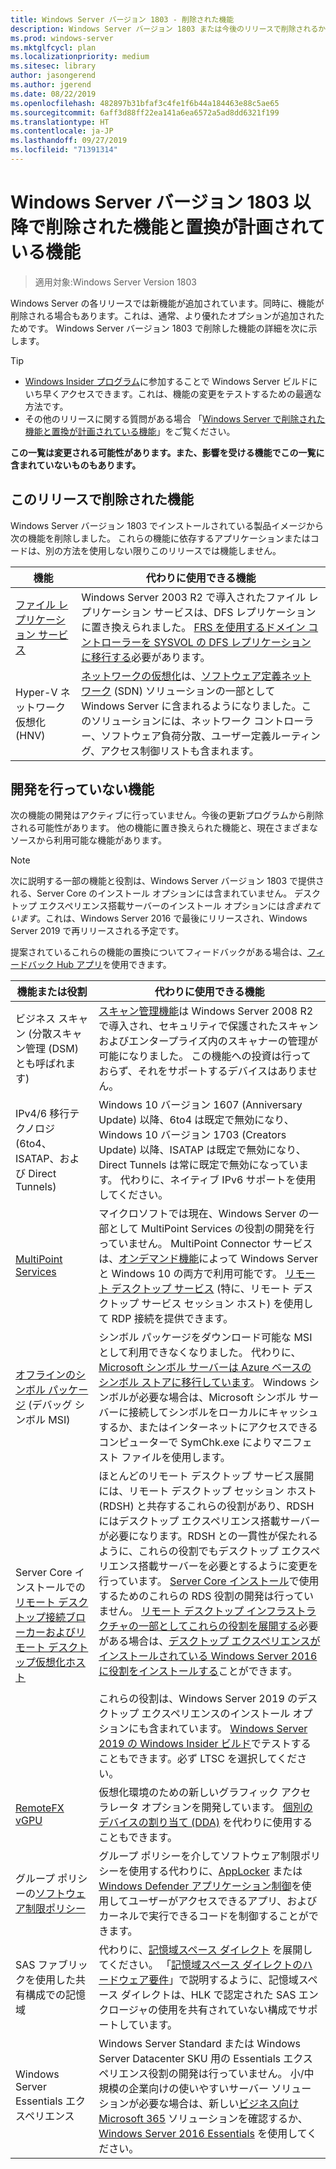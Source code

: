 ```yaml
---
title: Windows Server バージョン 1803 - 削除された機能
description: Windows Server バージョン 1803 または今後のリリースで削除されるか、推奨されなくなる機能の詳細
ms.prod: windows-server
ms.mktglfcycl: plan
ms.localizationpriority: medium
ms.sitesec: library
author: jasongerend
ms.author: jgerend
ms.date: 08/22/2019
ms.openlocfilehash: 482897b31bfaf3c4fe1f6b44a184463e88c5ae65
ms.sourcegitcommit: 6aff3d88ff22ea141a6ea6572a5ad8dd6321f199
ms.translationtype: HT
ms.contentlocale: ja-JP
ms.lasthandoff: 09/27/2019
ms.locfileid: "71391314"
---
```

# <a name="features-removed-or-planned-for-replacement-starting-with-windows-server-version-1803"></a>Windows Server バージョン 1803 以降で削除された機能と置換が計画されている機能

> 適用対象:Windows Server Version 1803

Windows Server の各リリースでは新機能が追加されています。同時に、機能が削除される場合もあります。これは、通常、より優れたオプションが追加されたためです。 Windows Server バージョン 1803 で削除した機能の詳細を次に示します。   

> [!TIP]
> - [Windows Insider プログラム](https://insider.windows.com)に参加することで Windows Server ビルドにいち早くアクセスできます。これは、機能の変更をテストするための最適な方法です。
> - その他のリリースに関する質問がある場合 「[Windows Server で削除された機能と置換が計画されている機能](../get-started-19/removed-features.md)」をご覧ください。

**この一覧は変更される可能性があります。また、影響を受ける機能でこの一覧に含まれていないものもあります。** 

## <a name="features-we-removed-in-this-release"></a>このリリースで削除された機能

Windows Server バージョン 1803 でインストールされている製品イメージから次の機能を削除しました。 これらの機能に依存するアプリケーションまたはコードは、別の方法を使用しない限りこのリリースでは機能しません。   

| 機能    | 代わりに使用できる機能 |
| ----------- | -------------------- |
| [ファイル レプリケーション サービス](https://support.microsoft.com/en-us/help/4025991/windows-server-version-1709-no-longer-supports-frs)|Windows Server 2003 R2 で導入されたファイル レプリケーション サービスは、DFS レプリケーションに置き換えられました。 [FRS を使用するドメイン コントローラーを SYSVOL の DFS レプリケーションに移行する](https://blogs.technet.microsoft.com/filecab/2014/06/25/streamlined-migration-of-frs-to-dfsr-sysvol/)必要があります。 |
| Hyper-V ネットワーク仮想化 (HNV)|[ネットワークの仮想化](../networking/sdn/technologies/hyper-v-network-virtualization/whats-new-hyperv-network-virtualization-windows-server.md)は、[ソフトウェア定義ネットワーク](../networking/sdn/software-defined-networking.md) (SDN) ソリューションの一部として Windows Server に含まれるようになりました。このソリューションには、ネットワーク コントローラー、ソフトウェア負荷分散、ユーザー定義ルーティング、アクセス制御リストも含まれます。 |

## <a name="features-were-no-longer-developing"></a>開発を行っていない機能

次の機能の開発はアクティブに行っていません。今後の更新プログラムから削除される可能性があります。 他の機能に置き換えられた機能と、現在さまざまなソースから利用可能な機能があります。 

>[!NOTE]
> 次に説明する一部の機能と役割は、Windows Server バージョン 1803 で提供される、Server Core のインストール オプションには含まれていません。 デスクトップ エクスペリエンス搭載サーバーのインストール オプションには*含まれています*。これは、Windows Server 2016 で最後にリリースされ、Windows Server 2019 で再リリースされる予定です。

提案されているこれらの機能の置換についてフィードバックがある場合は、[フィードバック Hub アプリ](https://support.microsoft.com/help/4021566/windows-10-send-feedback-to-microsoft-with-feedback-hub-app)を使用できます。 

| 機能または役割    | 代わりに使用できる機能 |
| ----------- | --------------------- |
| ビジネス スキャン (分散スキャン管理 (DSM) とも呼ばれます)|[スキャン管理機能](https://docs.microsoft.com/previous-versions/windows/it-pro/windows-server-2008-R2-and-2008/dd759124\(v%3dws.11\))は Windows Server 2008 R2 で導入され、セキュリティで保護されたスキャンおよびエンタープライズ内のスキャナーの管理が可能になりました。 この機能への投資は行っておらず、それをサポートするデバイスはありません。 |
| IPv4/6 移行テクノロジ (6to4、ISATAP、および Direct Tunnels)|Windows 10 バージョン 1607 (Anniversary Update) 以降、6to4 は既定で無効になり、Windows 10 バージョン 1703 (Creators Update) 以降、ISATAP は既定で無効になり、Direct Tunnels は常に既定で無効になっています。 代わりに、ネイティブ IPv6 サポートを使用してください。 |
| [MultiPoint Services](../remote/multipoint-services/multipoint-services.md)|マイクロソフトでは現在、Windows Server の一部として MultiPoint Services の役割の開発を行っていません。 MultiPoint Connector サービスは、[オンデマンド機能](https://docs.microsoft.com/windows-hardware/manufacture/desktop/features-on-demand-v2--capabilities)によって Windows Server と Windows 10 の両方で利用可能です。 [リモート デスクトップ サービス](../remote/remote-desktop-services/welcome-to-rds.md) (特に、リモート デスクトップ サービス セッション ホスト) を使用して RDP 接続を提供できます。 |
| [オフラインのシンボル パッケージ](https://docs.microsoft.com/windows-hardware/drivers/debugger/debugger-download-symbols) (デバッグ シンボル MSI)|シンボル パッケージをダウンロード可能な MSI として利用できなくなりました。 代わりに、[Microsoft シンボル サーバーは Azure ベースのシンボル ストアに移行しています](https://blogs.msdn.microsoft.com/windbg/2017/10/18/update-on-microsofts-symbol-server/)。 Windows シンボルが必要な場合は、Microsoft シンボル サーバーに接続してシンボルをローカルにキャッシュするか、またはインターネットにアクセスできるコンピューターで SymChk.exe によりマニフェスト ファイルを使用します。 |
| Server Core インストールでの[リモート デスクトップ接続ブローカーおよびリモート デスクトップ仮想化ホスト](../remote/remote-desktop-services/desktop-hosting-service.md)|ほとんどのリモート デスクトップ サービス展開には、リモート デスクトップ セッション ホスト (RDSH) と共存するこれらの役割があり、RDSH にはデスクトップ エクスペリエンス搭載サーバーが必要になります。RDSH との一貫性が保たれるように、これらの役割でもデスクトップ エクスペリエンス搭載サーバーを必要とするように変更を行っています。 [Server Core インストール](../administration/server-core/what-is-server-core.md)で使用するためのこれらの RDS 役割の開発は行っていません。 [リモート デスクトップ インフラストラクチャの一部としてこれらの役割を展開する](../remote/remote-desktop-services/rds-deploy-infrastructure.md)必要がある場合は、[デスクトップ エクスペリエンスがインストールされている Windows Server 2016 に役割をインストールする](getting-started-with-server-with-desktop-experience.md)ことができます。 <br/><br/>これらの役割は、Windows Server 2019 のデスクトップ エクスペリエンスのインストール オプションにも含まれています。 [Windows Server 2019 の Windows Insider ビルド](https://docs.microsoft.com/windows-insider/at-work/)でテストすることもできます。必ず LTSC を選択してください。 |
| [RemoteFX vGPU](../remote/remote-desktop-services/rds-remotefx-vgpu.md)|仮想化環境のための新しいグラフィック アクセラレータ オプションを開発しています。 [個別のデバイスの割り当て (DDA)](../virtualization/hyper-v/plan/plan-for-deploying-devices-using-discrete-device-assignment.md) を代わりに使用することもできます。 |
| グループ ポリシーの[ソフトウェア制限ポリシー](../identity/software-restriction-policies/software-restriction-policies.md)|グループ ポリシーを介してソフトウェア制限ポリシーを使用する代わりに、[AppLocker](https://docs.microsoft.com/windows/security/threat-protection/applocker/applocker-overview) または [Windows Defender アプリケーション制御](https://docs.microsoft.com/windows/security/threat-protection/windows-defender-application-control)を使用してユーザーがアクセスできるアプリ、およびカーネルで実行できるコードを制御することができます。 |
| SAS ファブリックを使用した共有構成での記憶域|代わりに、[記憶域スペース ダイレクト](../storage/storage-spaces/storage-spaces-direct-overview.md) を展開してください。 「[記憶域スペース ダイレクトのハードウェア要件](../storage/storage-spaces/storage-spaces-direct-hardware-requirements.md)」で説明するように、記憶域スペース ダイレクトは、HLK で認定された SAS エンクロージャの使用を共有されていない構成でサポートしています。 |
| Windows Server Essentials エクスペリエンス|Windows Server Standard または Windows Server Datacenter SKU 用の Essentials エクスペリエンス役割の開発は行っていません。 小/中規模の企業向けの使いやすいサーバー ソリューションが必要な場合は、新しい[ビジネス向け Microsoft 365](https://www.microsoft.com/microsoft-365/business) ソリューションを確認するか、[Windows Server 2016 Essentials](https://docs.microsoft.com/windows-server-essentials/get-started/get-started) を使用してください。 |

